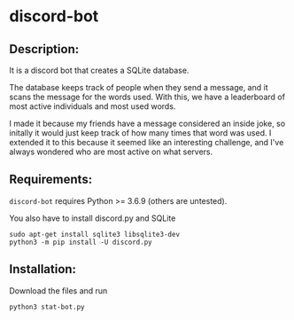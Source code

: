 # discord-bot

## Description:
It is a discord bot that creates a SQLite database. 

The database keeps track of people when they send a message, and it scans the message for the words used. With this, we have a leaderboard of most active individuals and most used words.

I made it because my friends have a message considered an inside joke, so initally it would just keep track of how many times that word was used. I extended it to this because it seemed like an interesting challenge, and I've always wondered who are most active on what servers.

## Requirements:
`discord-bot` requires Python >= 3.6.9 (others are untested).

You also have to install discord.py and SQLite
```
sudo apt-get install sqlite3 libsqlite3-dev
python3 -m pip install -U discord.py
```

## Installation:
Download the files and run

```
python3 stat-bot.py
```
